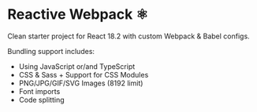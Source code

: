 # Reactive Webpack ⚛️

Clean starter project for React 18.2 with custom Webpack & Babel configs. 

Bundling support includes:

- Using JavaScript or/and TypeScript
- CSS & Sass + Support for CSS Modules
- PNG/JPG/GIF/SVG Images (8192 limit)
- Font imports
- Code splitting
